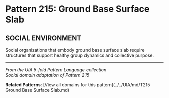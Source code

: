 # Pattern 215: Ground Base Surface Slab

## SOCIAL ENVIRONMENT

Social organizations that embody ground base surface slab require structures that support healthy group dynamics and collective purpose.

---

*From the UIA 5-fold Pattern Language collection*  
*Social domain adaptation of Pattern 215*

**Related Patterns**: [View all domains for this pattern](../../UIA/md/T215 Ground Base Surface Slab.md)